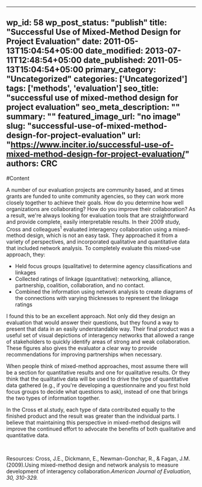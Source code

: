 
---
wp_id: 58
wp_post_status: "publish" 
title: "Successful Use of Mixed-Method Design for Project Evaluation"
date: 2011-05-13T15:04:54+05:00
date_modified: 2013-07-11T12:48:54+05:00
date_published: 2011-05-13T15:04:54+05:00
primary_category: "Uncategorized"
categories: ['Uncategorized'] 
tags: ['methods', 'evaluation']
seo_title: "successful use of mixed-method design for project evaluation"
seo_meta_description: ""
summary: ""
featured_image_url: "no image"
slug: "successful-use-of-mixed-method-design-for-project-evaluation"
url: "https://www.inciter.io/successful-use-of-mixed-method-design-for-project-evaluation/"
authors: CRC
---

#Content

A number of our evaluation projects are community based, and at times grants are funded to unite community agencies, so they can work more closely together to achieve their goals. How do you determine how well organizations are collaborating? How do you improve their collaboration? As a result, we're always looking for evaluation tools that are straightforward and provide complete, easily interpretable results.
In their 2009 study, Cross and colleagues<sup>1</sup> evaluated interagency collaboration using a mixed-method design, which is not an easy task. They approached it from a variety of perspectives, and incorporated qualitative and quantitative data that included network analysis. To completely evaluate this mixed-use approach, they:
*   Held focus groups (qualitative) to determine agency classifications and linkages
*   Collected ratings of linkage (quantitative): networking, alliance, partnership, coalition, collaboration, and no contact.
*   Combined the information using network analysis to create diagrams of the connections with varying thicknesses to represent the linkage ratings
<p class="MsoNormal">I found this to be an excellent approach. Not only did they design an evaluation that would answer their questions, but they found a way to present that data in an easily understandable way. Their final product was a useful set of visual depictions of interagency networks that allowed a range of stakeholders to quickly identify areas of strong and weak collaboration. These figures also gives the evaluator a clear way to provide recommendations for improving partnerships when necessary.</p>
<p class="MsoNormal">When people think of mixed-method approaches, most assume there will be a section for quantitative results and one for qualitative results. Or they think that the qualitative data will be used to drive the type of quantitative data gathered (e.g., if you're developing a questionnaire and you first hold focus groups to decide what questions to ask), instead of one that brings the two types of information together.</p>
<p class="MsoNormal">In the Cross et al.study, each type of data contributed equally to the finished product and the result was greater than the individual parts. I believe that maintaining this perspective in mixed-method designs will improve the continued effort to advocate the benefits of both qualitative and quantitative data.</p>
<p class="MsoNormal">&nbsp;</p>
<p class="MsoNormal">Resources: Cross, J.E., Dickmann, E., Newman-Gonchar, R., &amp; Fagan, J.M. (2009).Using mixed-method design and network analysis to measure development of interagency collaboration.<em>American Journal of Evaluation, 30, 310-329.</em></p>

